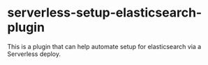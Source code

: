 # serverless-setup-elasticsearch-plugin
This is a plugin that can help automate setup for elasticsearch via a Serverless deploy.
